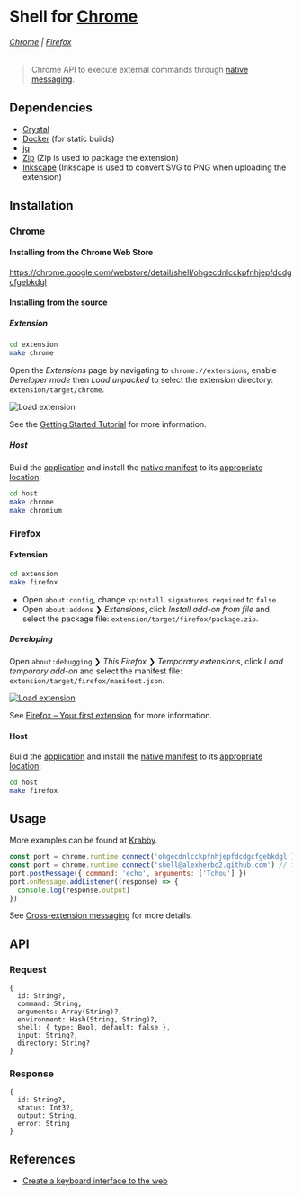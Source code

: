 # Shell for [Chrome]

###### [Chrome](#chrome) | [Firefox](#firefox)

> Chrome API to execute external commands through [native messaging].

## Dependencies

- [Crystal]
- [Docker] (for static builds)
- [jq]
- [Zip] (Zip is used to package the extension)
- [Inkscape] (Inkscape is used to convert SVG to PNG when uploading the extension)

## Installation

### Chrome

#### Installing from the Chrome Web Store

https://chrome.google.com/webstore/detail/shell/ohgecdnlcckpfnhjepfdcdgcfgebkdgl

#### Installing from the source

##### Extension

``` sh
cd extension
make chrome
```

Open the _Extensions_ page by navigating to `chrome://extensions`, enable _Developer mode_ then _Load unpacked_ to select the extension directory: `extension/target/chrome`.

![Load extension](https://developer.chrome.com/static/images/get_started/load_extension.png)

See the [Getting Started Tutorial] for more information.

##### Host

Build the [application](host) and install the [native manifest][Native messaging host] to its [appropriate location][Native messaging host location]:

``` sh
cd host
make chrome
make chromium
```

### Firefox

#### Extension

``` sh
cd extension
make firefox
```

- Open `about:config`, change `xpinstall.signatures.required` to `false`.
- Open `about:addons` ❯ _Extensions_, click _Install add-on from file_ and select the package file: `extension/target/firefox/package.zip`.

##### Developing

Open `about:debugging` ❯ _This Firefox_ ❯ _Temporary extensions_, click _Load temporary add-on_ and select the manifest file: `extension/target/firefox/manifest.json`.

[![Load extension](https://img.youtube.com/vi_webp/cer9EUKegG4/maxresdefault.webp)](https://youtu.be/cer9EUKegG4)

See [Firefox – Your first extension] for more information.

#### Host

Build the [application](host) and install the [native manifest][Firefox – Native manifests] to its [appropriate location][Firefox – Native manifest location]:

``` sh
cd host
make firefox
```

## Usage

More examples can be found at [Krabby].

``` javascript
const port = chrome.runtime.connect('ohgecdnlcckpfnhjepfdcdgcfgebkdgl') // for a Chrome extension
const port = chrome.runtime.connect('shell@alexherbo2.github.com') // for a Firefox extension
port.postMessage({ command: 'echo', arguments: ['Tchou'] })
port.onMessage.addListener((response) => {
  console.log(response.output)
})
```

See [Cross-extension messaging] for more details.

## API

### Request

``` crystal
{
  id: String?,
  command: String,
  arguments: Array(String)?,
  environment: Hash(String, String)?,
  shell: { type: Bool, default: false },
  input: String?,
  directory: String?
}
```

### Response

``` crystal
{
  id: String?,
  status: Int32,
  output: String,
  error: String
}
```

## References

- [Create a keyboard interface to the web]

[Chrome]: https://google.com/chrome/
[Chrome Web Store]: https://chrome.google.com/webstore

[Firefox]: https://mozilla.org/firefox/
[Firefox Add-ons]: https://addons.mozilla.org

[Crystal]: https://crystal-lang.org
[Docker]: https://docker.com
[jq]: https://stedolan.github.io/jq/
[Zip]: http://infozip.sourceforge.net/Zip.html
[Inkscape]: https://inkscape.org

[Getting Started Tutorial]: https://developer.chrome.com/extensions/getstarted
[Cross-extension messaging]: https://developer.chrome.com/extensions/messaging#external
[Native Messaging]: https://developer.chrome.com/extensions/nativeMessaging
[Native messaging host]: https://developer.chrome.com/extensions/nativeMessaging#native-messaging-host
[Native messaging host location]: https://developer.chrome.com/extensions/nativeMessaging#native-messaging-host-location

[Firefox – Your first extension]: https://developer.mozilla.org/en-US/docs/Mozilla/Add-ons/WebExtensions/Your_first_WebExtension
[Firefox – Native manifests]: https://developer.mozilla.org/en-US/docs/Mozilla/Add-ons/WebExtensions/Native_manifests
[Firefox – Native manifest location]: https://developer.mozilla.org/en-US/docs/Mozilla/Add-ons/WebExtensions/Native_manifests#Manifest_location

[Krabby]: https://krabby.netlify.com
[Create a keyboard interface to the web]: https://alexherbo2.github.io/blog/chrome/create-a-keyboard-interface-to-the-web/
